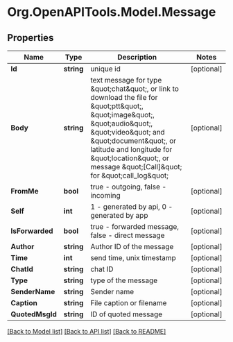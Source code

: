 # Org.OpenAPITools.Model.Message

## Properties

Name | Type | Description | Notes
------------ | ------------- | ------------- | -------------
**Id** | **string** | unique id | [optional] 
**Body** | **string** | text message for type \&quot;chat\&quot;, or link to download the file for \&quot;ptt\&quot;, \&quot;image\&quot;, \&quot;audio\&quot;, \&quot;video\&quot; and \&quot;document\&quot;, or latitude and longitude for \&quot;location\&quot;, or message \&quot;[Call]\&quot; for \&quot;call_log\&quot; | [optional] 
**FromMe** | **bool** | true - outgoing, false - incoming | [optional] 
**Self** | **int** | 1 - generated by api, 0 - generated by app | [optional] 
**IsForwarded** | **bool** | true - forwarded message, false - direct message | [optional] 
**Author** | **string** | Author ID of the message | [optional] 
**Time** | **int** | send time, unix timestamp | [optional] 
**ChatId** | **string** | chat ID | [optional] 
**Type** | **string** | type of the message | [optional] 
**SenderName** | **string** | Sender name | [optional] 
**Caption** | **string** | File caption or filename | [optional] 
**QuotedMsgId** | **string** | ID of quoted message | [optional] 

[[Back to Model list]](../README.md#documentation-for-models) [[Back to API list]](../README.md#documentation-for-api-endpoints) [[Back to README]](../README.md)

